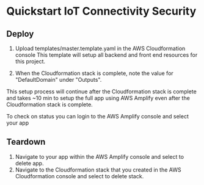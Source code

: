 # Quickstart IoT Connectivity Security
## Deploy
1. Upload templates/master.template.yaml in the AWS Cloudformation console
This template will setup all backend and front end resources for this project. 

2. When the Cloudformation stack is complete, note the value for "DefaultDomain" under "Outputs".

This setup process will continue after the Cloudformation stack is complete and takes ~10 min to setup the full app using AWS Amplify even after the Cloudformation stack is complete.

To check on status you can login to the AWS Amplify console and select your app

## Teardown
1. Navigate to your app within the AWS Amplify console and select to delete app.
2. Navigate to the Cloudformation stack that you created in the AWS Cloudformation console and select to delete stack.